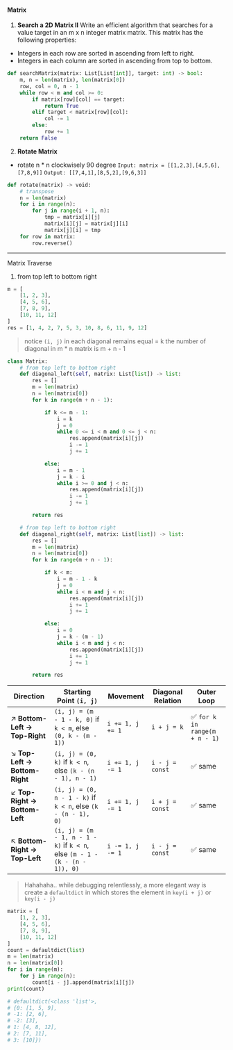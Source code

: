 #### Matrix
1. __Search a 2D Matrix II__
Write an efficient algorithm that searches for a value target in an m x n integer matrix matrix. This matrix has the following properties:
- Integers in each row are sorted in ascending from left to right.
- Integers in each column are sorted in ascending from top to bottom.
```python
def searchMatrix(matrix: List[List[int]], target: int) -> bool:
    m, n = len(matrix), len(matrix[0])
    row, col = 0, n - 1
    while row < m and col >= 0:
        if matrix[row][col] == target:
            return True
        elif target < matrix[row][col]:
            col -= 1
        else:
            row += 1
    return False
```
2. __Rotate Matrix__
- rotate n * n clockwisely 90 degree
`Input: matrix = [[1,2,3],[4,5,6],[7,8,9]]`
`Output: [[7,4,1],[8,5,2],[9,6,3]]`
```python
def rotate(matrix) -> void:
    # transpose
    n = len(matrix)
    for i in range(n):
        for j in range(i + 1, n):
            tmp = matrix[i][j]
            matrix[i][j] = matrix[j][i]
            matrix[j][i] = tmp
    for row in matrix:
        row.reverse()
```
---
Matrix Traverse
1. from top left to bottom right
```python
m = [
    [1, 2, 3], 
    [4, 5, 6], 
    [7, 8, 9],
    [10, 11, 12]
]
res = [1, 4, 2, 7, 5, 3, 10, 8, 6, 11, 9, 12]
```
>notice `(i, j)` in each diagonal remains equal = k
>the number of diagonal in m * n matrix is m + n - 1

```python
class Matrix:
    # from top left to bottom right
    def diagonal_left(self, matrix: List[list]) -> list:
        res = []
        m = len(matrix)
        n = len(matrix[0])
        for k in range(m + n - 1):

            if k <= m - 1:
                i = k
                j = 0
                while 0 <= i < m and 0 <= j < n:
                    res.append(matrix[i][j])
                    i -= 1
                    j += 1

            else:
                i = m - 1
                j = k - i
                while i >= 0 and j < n:
                    res.append(matrix[i][j])
                    i -= 1
                    j += 1

        return res

    # from top left to bottom right
    def diagonal_right(self, matrix: List[list]) -> list:
        res = []
        m = len(matrix)
        n = len(matrix[0])
        for k in range(m + n - 1):

            if k < m:
                i = m - 1 - k
                j = 0
                while i < m and j < n:
                    res.append(matrix[i][j])
                    i += 1
                    j += 1

            else:
                i = 0
                j = k - (m - 1) 
                while i < m and j < n:
                    res.append(matrix[i][j])
                    i += 1
                    j += 1

        return res 
```

| Direction | Starting Point `(i, j)` | Movement | Diagonal Relation | Outer Loop |
|------------|--------------------------|-----------|--------------------|-------------|
| ↗ **Bottom-Left → Top-Right** | `(i, j) = (m - 1 - k, 0)` if `k < m`, else `(0, k - (m - 1))` | `i += 1, j += 1` | `i + j = k` | ✅ `for k in range(m + n - 1)` |
| ↘ **Top-Left → Bottom-Right** | `(i, j) = (0, k)` if `k < n`, else `(k - (n - 1), n - 1)` | `i += 1, j -= 1` | `i - j = const` | ✅ same |
| ↙ **Top-Right → Bottom-Left** | `(i, j) = (0, n - 1 - k)` if `k < n`, else `(k - (n - 1), 0)` | `i += 1, j -= 1` | `i + j = const` | ✅ same |
| ↖ **Bottom-Right → Top-Left** | `(i, j) = (m - 1, n - 1 - k)` if `k < n`, else `(m - 1 - (k - (n - 1)), 0)` | `i -= 1, j -= 1` | `i - j = const` | ✅ same |

> Hahahaha.. while debugging relentlessly, a more elegant way is create a `defaultdict` in which stores the element in `key(i + j)` or `key(i - j)`

```python
matrix = [
    [1, 2, 3], 
    [4, 5, 6], 
    [7, 8, 9], 
    [10, 11, 12]
]
count = defaultdict(list)
m = len(matrix)
n = len(matrix[0])
for i in range(m):
    for j in range(n):
        count[i - j].append(matrix[i][j])
print(count)

# defaultdict(<class 'list'>, 
# {0: [1, 5, 9], 
# -1: [2, 6], 
# -2: [3], 
# 1: [4, 8, 12], 
# 2: [7, 11], 
# 3: [10]})
```